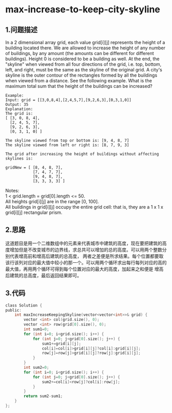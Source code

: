 max-increase-to-keep-city-skyline
===

1.问题描述
---

In a 2 dimensional array grid, each value grid[i][j] represents the height of a building located there. We are allowed to increase the height of any number of buildings, by any amount (the amounts can be different for different buildings). Height 0 is considered to be a building as well. 
At the end, the "skyline" when viewed from all four directions of the grid, i.e. top, bottom, left, and right, must be the same as the skyline of the original grid. A city's skyline is the outer contour of the rectangles formed by all the buildings when viewed from a distance. See the following example.
What is the maximum total sum that the height of the buildings can be increased?<br>

```
Example:
Input: grid = [[3,0,8,4],[2,4,5,7],[9,2,6,3],[0,3,1,0]]
Output: 35
Explanation: 
The grid is:
[ [3, 0, 8, 4], 
  [2, 4, 5, 7],
  [9, 2, 6, 3],
  [0, 3, 1, 0] ]

The skyline viewed from top or bottom is: [9, 4, 8, 7]
The skyline viewed from left or right is: [8, 7, 9, 3]

The grid after increasing the height of buildings without affecting skylines is:

gridNew = [ [8, 4, 8, 7],
            [7, 4, 7, 7],
            [9, 4, 8, 7],
            [3, 3, 3, 3] ]
```

Notes:<br> 
1 < grid.length = grid[0].length <= 50.<br>
All heights grid[i][j] are in the range [0, 100].<br>
All buildings in grid[i][j] occupy the entire grid cell: that is, they are a 1 x 1 x grid[i][j] rectangular prism.<br>

2.思路
---

这道题目是用一个二维数组中的元素来代表城市中建筑的高度，现在要把建筑的高度增加但是不改变城市的边界线，求总共可以增加的总的高度。可以用两个整数分别代表增高前和增高后建筑的总高度，
两者之差便是所求结果。每个位置都要取该行该列对应的最大值中较小的那一个。可以用两个循环求出每行每列对应的高的最大值，再用两个循环可得到每个位置对应的最大的高度，加起来之和便是
增高后建筑的总高度，最后返回结果即可。

3.代码
---

```c
class Solution {
public:
    int maxIncreaseKeepingSkyline(vector<vector<int>>& grid) {
        vector <int> col(grid.size(), 0);
        vector <int> row(grid[0].size(), 0);
        int sum1=0;
        for (int i=0; i<grid.size(); i++) {
            for (int j=0; j<grid[0].size(); j++) {
                sum1+=grid[i][j];
                col[i]=col[i]>grid[i][j]?col[i]:grid[i][j];
                row[j]=row[j]>grid[i][j]?row[j]:grid[i][j];
            }
        }
        int sum2=0;
        for (int i=0; i<grid.size(); i++) {
            for (int j=0; j<grid[0].size(); j++) {
                sum2+=col[i]<row[j]?col[i]:row[j];
            }
        }
        return sum2-sum1;
    }
};
```

